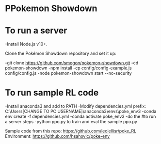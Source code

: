 # PPokemon Showdown

# To run a server
-Install Node.js v10+.

Clone the Pokémon Showdown repository and set it up:

-git clone https://github.com/smogon/pokemon-showdown.git
-cd pokemon-showdown
-npm install
-cp config/config-example.js config/config.js
-node pokemon-showdown start --no-security

# To run sample RL code
-Install anaconda3 and add to PATH
-Modify dependencies.yml prefix: C:\Users\[CHANGE TO PC USERNAME]\anaconda3\envs\poke_env3
-conda env create -f dependencies.yml
-conda activate poke_env3
-do the #to run a server steps
-python ppo.py to train and eval the sample ppo.py 

Sample code from this repo: https://github.com/leolellisr/poke_RL
Environment: https://github.com/hsahovic/poke-env
